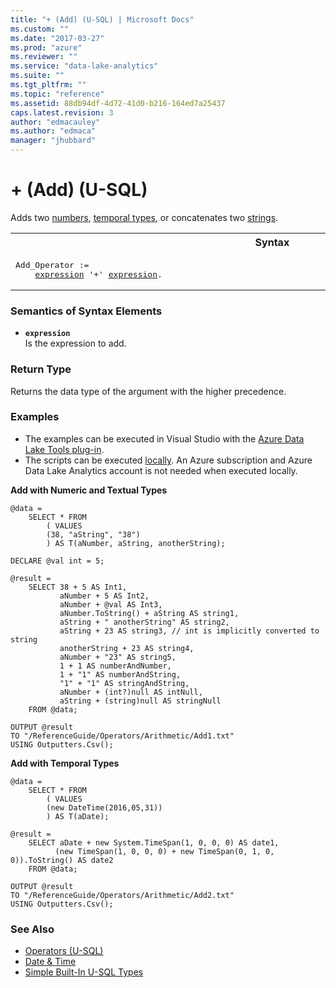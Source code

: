 ```yaml
---
title: "+ (Add) (U-SQL) | Microsoft Docs"
ms.custom: ""
ms.date: "2017-03-27"
ms.prod: "azure"
ms.reviewer: ""
ms.service: "data-lake-analytics"
ms.suite: ""
ms.tgt_pltfrm: ""
ms.topic: "reference"
ms.assetid: 88db94df-4d72-41d0-b216-164ed7a25437
caps.latest.revision: 3
author: "edmacauley"
ms.author: "edmaca"
manager: "jhubbard"
---
```

# + (Add) (U-SQL)
Adds two [numbers](../USQL/numeric-types-and-literals.md), [temporal types](../USQL/temporal-types-and-literals.md), or concatenates two [strings](../USQL/textual-types-and-literals.md).

<table><th>Syntax</th><tr><td><pre>
Add_Operator :=                                                                                          
    <a href="#expr">expression</a> '+' <a href="#expr">expression</a>.
</pre></td></tr></table>

  
### Semantics of Syntax Elements    
-   <a name="expr"></a>**`expression`**  
Is the expression to add. 

### Return Type
Returns the data type of the argument with the higher precedence.


### Examples   
- The examples can be executed in Visual Studio with the [Azure Data Lake Tools plug-in](https://www.microsoft.com/download/details.aspx?id=49504).  
- The scripts can be executed [locally](https://docs.microsoft.com/azure/data-lake-analytics/data-lake-analytics-data-lake-tools-get-started#run-u-sql-locally).  An Azure subscription and Azure Data Lake Analytics account is not needed when executed locally.

**Add with Numeric and Textual Types**   
```
@data = 
    SELECT * FROM 
        ( VALUES
        (38, "aString", "38")
        ) AS T(aNumber, aString, anotherString);

DECLARE @val int = 5;

@result =
    SELECT 38 + 5 AS Int1,
           aNumber + 5 AS Int2,
           aNumber + @val AS Int3,
           aNumber.ToString() + aString AS string1,
           aString + " anotherString" AS string2,
           aString + 23 AS string3, // int is implicitly converted to string
           anotherString + 23 AS string4,
           aNumber + "23" AS string5,   
           1 + 1 AS numberAndNumber,
           1 + "1" AS numberAndString,
           "1" + "1" AS stringAndString,
           aNumber + (int?)null AS intNull,
           aString + (string)null AS stringNull
    FROM @data;

OUTPUT @result
TO "/ReferenceGuide/Operators/Arithmetic/Add1.txt"
USING Outputters.Csv();
```

**Add with Temporal Types**   
```
@data = 
    SELECT * FROM 
        ( VALUES
        (new DateTime(2016,05,31))
        ) AS T(aDate);

@result =
    SELECT aDate + new System.TimeSpan(1, 0, 0, 0) AS date1,
          (new TimeSpan(1, 0, 0, 0) + new TimeSpan(0, 1, 0, 0)).ToString() AS date2
    FROM @data;

OUTPUT @result
TO "/ReferenceGuide/Operators/Arithmetic/Add2.txt"
USING Outputters.Csv();
```

### See Also
* [Operators (U-SQL)](../USQL/operators-u-sql.md)
* [Date & Time](../USQL/csharp-functions-and-operators-u-sql.md#DateTime)
* [Simple Built-In U-SQL Types](../USQL/simple-built-in-u-sql-types.md)

